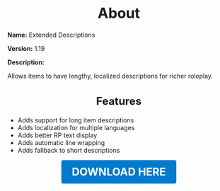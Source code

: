 <h1 style="text-align:center; font-size:2rem; font-weight:bold;">About</h1>

**Name:**
Extended Descriptions

**Version:**
1.19

**Description:**

Allows items to have lengthy, localized descriptions for richer roleplay.

<h2 style="text-align:center; font-size:1.5rem; font-weight:bold;">Features</h2>

- Adds support for long item descriptions
- Adds localization for multiple languages
- Adds better RP text display
- Adds automatic line wrapping
- Adds fallback to short descriptions





<p align="center"><a href="https://github.com/LiliaFramework/Modules/raw/refs/heads/gh-pages/extendeddescriptions.zip" style="display:inline-block;padding:12px 24px;font-size:1.5rem;font-weight:bold;text-decoration:none;color:#fff;background-color:var(--md-primary-fg-color,#007acc);border-radius:4px;">DOWNLOAD HERE</a></p>